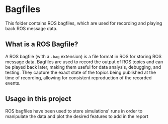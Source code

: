 # Bagfiles

This folder contains ROS bagfiles, which are used for recording and playing back ROS message data.

## What is a ROS Bagfile?

A ROS bagfile (with a `.bag` extension) is a file format in ROS for storing ROS message data. Bagfiles are used to record the output of ROS topics and can be played back later, making them useful for data analysis, debugging, and testing. They capture the exact state of the topics being published at the time of recording, allowing for consistent reproduction of the recorded events.

## Usage in this project

ROS bagfiles have been used to store simulations' runs in order to manipulate the data and plot the desired features to add in the report